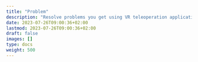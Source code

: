 ```yaml
---
title: "Problem"
description: "Resolve problems you get using VR teleoperation application"
date: 2023-07-26T09:00:36+02:00
lastmod: 2023-07-26T09:00:36+02:00
draft: false
images: []
type: docs
weight: 500
---
```

